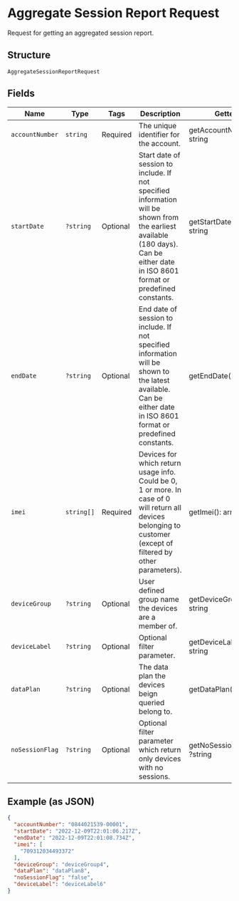 
# Aggregate Session Report Request

Request for getting an aggregated session report.

## Structure

`AggregateSessionReportRequest`

## Fields

| Name | Type | Tags | Description | Getter | Setter |
|  --- | --- | --- | --- | --- | --- |
| `accountNumber` | `string` | Required | The unique identifier for the account. | getAccountNumber(): string | setAccountNumber(string accountNumber): void |
| `startDate` | `?string` | Optional | Start date of session to include. If not specified  information will be shown from the earliest available (180 days). Can be either date in ISO 8601 format or predefined constants. | getStartDate(): ?string | setStartDate(?string startDate): void |
| `endDate` | `?string` | Optional | End date of session to include. If not specified  information will be shown to the latest available. Can be either date in ISO 8601 format or predefined constants. | getEndDate(): ?string | setEndDate(?string endDate): void |
| `imei` | `string[]` | Required | Devices for which return usage info. Could be 0, 1 or more. In case of 0 will return all devices belonging to customer (except of filtered by other parameters). | getImei(): array | setImei(array imei): void |
| `deviceGroup` | `?string` | Optional | User defined group name the devices are a member of. | getDeviceGroup(): ?string | setDeviceGroup(?string deviceGroup): void |
| `deviceLabel` | `?string` | Optional | Optional filter parameter. | getDeviceLabel(): ?string | setDeviceLabel(?string deviceLabel): void |
| `dataPlan` | `?string` | Optional | The data plan the devices beign queried belong to. | getDataPlan(): ?string | setDataPlan(?string dataPlan): void |
| `noSessionFlag` | `?string` | Optional | Optional filter parameter which return only devices with no sessions. | getNoSessionFlag(): ?string | setNoSessionFlag(?string noSessionFlag): void |

## Example (as JSON)

```json
{
  "accountNumber": "0844021539-00001",
  "startDate": "2022-12-09T22:01:06.217Z",
  "endDate": "2022-12-09T22:01:08.734Z",
  "imei": [
    "709312034493372"
  ],
  "deviceGroup": "deviceGroup4",
  "dataPlan": "dataPlan8",
  "noSessionFlag": "false",
  "deviceLabel": "deviceLabel6"
}
```

